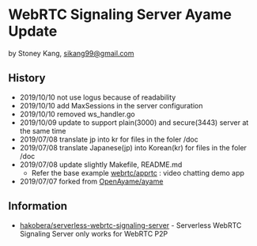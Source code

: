 # WebRTC Signaling Server Ayame Update
by Stoney Kang, sikang99@gmail.com

## History
- 2019/10/10 not use logus because of readability
- 2019/10/10 add MaxSessions in the server configuration
- 2019/10/10 removed ws_handler.go
- 2019/10/09 update to support plain(3000) and secure(3443) server at the same time
- 2019/07/08 translate jp into kr for files in the foler /doc
- 2019/07/08 translate Japanese(jp) into Korean(kr) for files in the foler /doc
- 2019/07/08 update slightly Makefile, README.md
    - Refer the base example [webrtc/apprtc](https://github.com/webrtc/apprtc) : video chatting demo app
- 2019/07/07 forked from [OpenAyame/ayame](https://github.com/OpenAyame/ayame)

## Information
- [hakobera/serverless-webrtc-signaling-server](https://github.com/hakobera/serverless-webrtc-signaling-server) - Serverless WebRTC Signaling Server only works for WebRTC P2P
